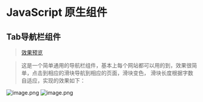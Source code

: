 
# JavaScript 原生组件

## Tab导航栏组件     
> [效果预览](https://suminhohu.github.io/Component/Tab/tab.html)

> 这是一个简单通用的导航栏组件，基本上每个网站都可以用的到，效果很简单，点击到相应的滑块导航到相应的页面，滑块变色，
> 滑块长度根据字数自适应，实现的效果如下：

![image.png](http://upload-images.jianshu.io/upload_images/1394028-5c5170a2050d8759.png?imageMogr2/auto-orient/strip%7CimageView2/2/w/1240)
![image.png](http://upload-images.jianshu.io/upload_images/1394028-b3c8b8c7e4f11dfe.png?imageMogr2/auto-orient/strip%7CimageView2/2/w/1240)

   
